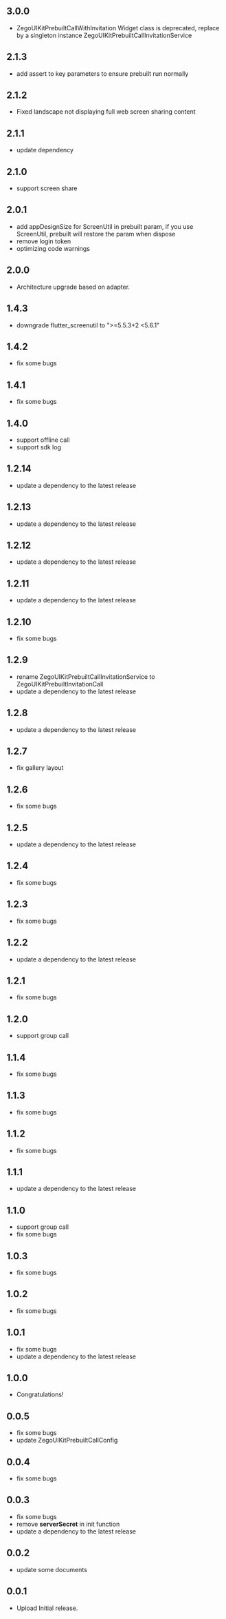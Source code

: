 ## 3.0.0
- ZegoUIKitPrebuiltCallWithInvitation Widget class is deprecated, replace by a singleton instance ZegoUIKitPrebuiltCallInvitationService 


## 2.1.3 
- add assert to key parameters to ensure prebuilt run normally

## 2.1.2
- Fixed landscape not displaying full web screen sharing content

## 2.1.1

- update dependency

## 2.1.0

- support screen share

## 2.0.1

* add appDesignSize for ScreenUtil in prebuilt param, if you use ScreenUtil, prebuilt will restore the param when dispose
* remove login token
* optimizing code warnings

## 2.0.0

* Architecture upgrade based on adapter.

## 1.4.3

* downgrade flutter_screenutil to ">=5.5.3+2 <5.6.1"

## 1.4.2

* fix some bugs

## 1.4.1

* fix some bugs

## 1.4.0

* support offline call
* support sdk log

## 1.2.14

* update a dependency to the latest release

## 1.2.13

* update a dependency to the latest release

## 1.2.12

* update a dependency to the latest release

## 1.2.11

* update a dependency to the latest release

## 1.2.10

* fix some bugs

## 1.2.9

* rename ZegoUIKitPrebuiltCallInvitationService to ZegoUIKitPrebuiltInvitationCall
* update a dependency to the latest release

## 1.2.8

* update a dependency to the latest release

## 1.2.7

* fix gallery layout

## 1.2.6

* fix some bugs

## 1.2.5

* update a dependency to the latest release

## 1.2.4

* fix some bugs

## 1.2.3

* fix some bugs

## 1.2.2

* update a dependency to the latest release

## 1.2.1

* fix some bugs

## 1.2.0

* support group call

## 1.1.4

* fix some bugs

## 1.1.3

* fix some bugs

## 1.1.2

* fix some bugs

## 1.1.1

* update a dependency to the latest release

## 1.1.0

* support group call
* fix some bugs

## 1.0.3

* fix some bugs

## 1.0.2

* fix some bugs

## 1.0.1

* fix some bugs
* update a dependency to the latest release

## 1.0.0

* Congratulations!

## 0.0.5

* fix some bugs
* update ZegoUIKitPrebuiltCallConfig

## 0.0.4

* fix some bugs

## 0.0.3

* fix some bugs
* remove **serverSecret** in init function
* update a dependency to the latest release

## 0.0.2

* update some documents

## 0.0.1

* Upload Initial release.

